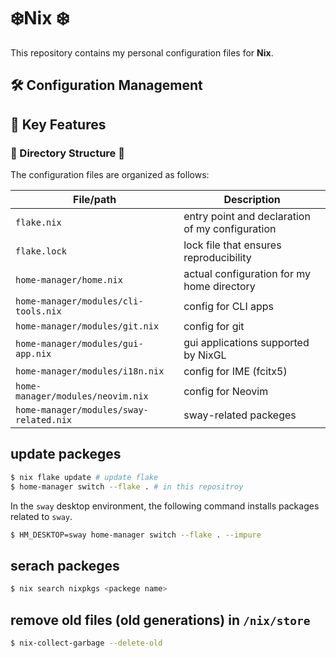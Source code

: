 # ❄️Nix ❄️

This repository contains my personal configuration files for **Nix**.

## 🛠️ Configuration Management

## 🚀 Key Features

### 🌳 Directory Structure 🌳

The configuration files are organized as follows:

| File/path                               | Description                                     |
|-----------------------------------------|-------------------------------------------------|
| `flake.nix`                             | entry point and declaration of my configuration |
| `flake.lock`                            | lock file that ensures reproducibility          |
| `home-manager/home.nix`                 | actual configuration for my home directory      |
| `home-manager/modules/cli-tools.nix`    | config for CLI apps                             |
| `home-manager/modules/git.nix`          | config for git                                  |
| `home-manager/modules/gui-app.nix`      | gui applications supported by NixGL             |
| `home-manager/modules/i18n.nix`         | config for IME (fcitx5)                         |
| `home-manager/modules/neovim.nix`       | config for Neovim                               |
| `home-manager/modules/sway-related.nix` | sway-related packeges                           |


## update packeges

```bash
$ nix flake update # update flake
$ home-manager switch --flake . # in this repositroy
```

In the `sway` desktop environment, the following command installs packages related to `sway`.

```bash
$ HM_DESKTOP=sway home-manager switch --flake . --impure
```

## serach packeges

```bash
$ nix search nixpkgs <packege name>
```

## remove old files (old generations) in `/nix/store`

```bash
$ nix-collect-garbage --delete-old
```

